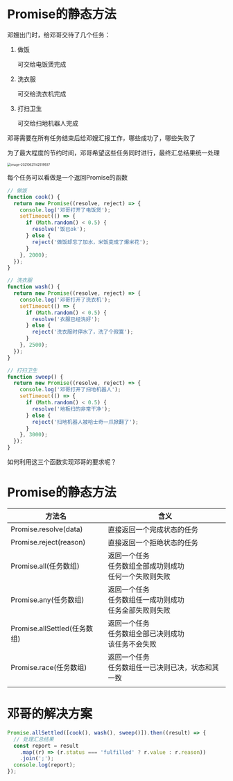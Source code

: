 # Promise的静态方法

邓嫂出门时，给邓哥交待了几个任务：

1. 做饭

   可交给电饭煲完成

2. 洗衣服

   可交给洗衣机完成

3. 打扫卫生

   可交给扫地机器人完成

邓哥需要在所有任务结束后给邓嫂汇报工作，哪些成功了，哪些失败了

为了最大程度的节约时间，邓哥希望这些任务同时进行，最终汇总结果统一处理

<img src="http://mdrs.yuanjin.tech/img/20210621142519.png" alt="image-20210621142519937" style="zoom:50%;" />

每个任务可以看做是一个返回Promise的函数

```js
// 做饭
function cook() {
  return new Promise((resolve, reject) => {
    console.log('邓哥打开了电饭煲');
    setTimeout(() => {
      if (Math.random() < 0.5) {
        resolve('饭已ok');
      } else {
        reject('做饭却忘了加水，米饭变成了爆米花');
      }
    }, 2000);
  });
}

// 洗衣服
function wash() {
  return new Promise((resolve, reject) => {
    console.log('邓哥打开了洗衣机');
    setTimeout(() => {
      if (Math.random() < 0.5) {
        resolve('衣服已经洗好');
      } else {
        reject('洗衣服时停水了，洗了个寂寞');
      }
    }, 2500);
  });
}

// 打扫卫生
function sweep() {
  return new Promise((resolve, reject) => {
    console.log('邓哥打开了扫地机器人');
    setTimeout(() => {
      if (Math.random() < 0.5) {
        resolve('地板扫的非常干净');
      } else {
        reject('扫地机器人被哈士奇一爪掀翻了');
      }
    }, 3000);
  });
}

```

如何利用这三个函数实现邓哥的要求呢？

# Promise的静态方法

| 方法名                       | 含义                                                         |
| ---------------------------- | ------------------------------------------------------------ |
| Promise.resolve(data)        | 直接返回一个完成状态的任务                                   |
| Promise.reject(reason)       | 直接返回一个拒绝状态的任务                                   |
| Promise.all(任务数组)        | 返回一个任务<br />任务数组全部成功则成功<br />任何一个失败则失败 |
| Promise.any(任务数组)        | 返回一个任务<br />任务数组任一成功则成功<br />任务全部失败则失败 |
| Promise.allSettled(任务数组) | 返回一个任务<br />任务数组全部已决则成功<br />该任务不会失败 |
| Promise.race(任务数组)       | 返回一个任务<br />任务数组任一已决则已决，状态和其一致       |
|                              |                                                              |

# 邓哥的解决方案

```js
Promise.allSettled([cook(), wash(), sweep()]).then((result) => {
  // 处理汇总结果
  const report = result
    .map((r) => (r.status === 'fulfilled' ? r.value : r.reason))
    .join(';');
  console.log(report);
});
```

